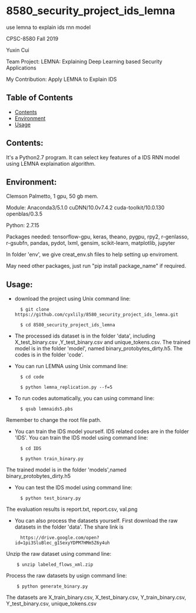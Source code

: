 # 8580_security_project_ids_lemna
use lemna to explain ids rnn model


  
CPSC-8580 Fall 2019 

Yuxin Cui

Team Project: LEMNA: Explaining Deep Learning based Security Applications

My Contribution: Apply LEMNA to Explain IDS

## Table of Contents

- [Contents](#contents)
- [Environment](#environment)
- [Usage](#usage)



## Contents:
It's a Python2.7 program. It can select key features of a IDS RNN model using LEMNA explaination algorithm.


## Environment: 
Clemson Palmetto, 1 gpu, 50 gb mem.

Module: Anaconda3/5.1.0 cuDNN/10.0v7.4.2 cuda-toolkit/10.0.130 openblas/0.3.5

Python: 2.7.15

Packages needed: tensorflow-gpu, keras, theano, pygpu, rpy2, r-genlasso, r-gsubfn, pandas, pydot, lxml, gensim, scikit-learn, matplotlib, jupyter

In folder 'env', we give creat_env.sh files to help setting up enviroment. 
    
May need other packages, just run "pip install package_name" if required.



## Usage:
* download the project using Unix command line:
       
        $ git clone https://github.com/cyxlily/8580_security_project_ids_lemna.git
       
        $ cd 8580_security_project_ids_lemna


* The processed ids dataset is in the folder 'data', including X_test_binary.csv ,Y_test_binary.csv and unique_tokens.csv. The trained model is in the folder 'model',  named binary_protobytes_dirty.h5. The codes is in the folder 'code'.


* You can run LEMNA using Unix command line:
       
        $ cd code
        
        $ python lemna_replication.py --f=5


* To run codes automatically, you can using command line:
    
        $ qsub lemnaids5.pbs
        
Remember to change the root file path.


* You can train the IDS model yourself. IDS related codes are in the folder 'IDS'. You can train the IDS model using command line:
        
        $ cd IDS
        
        $ python train_binary.py

The trained model is in the folder 'models',named binary_protobytes_dirty.h5


* You can test the IDS model using command line:
        
        $ python test_binary.py
       
The evaluation results is report.txt, report.csv, val.png


* You can also process the datasets yourself. First download the raw datasets in the folder 'data'. The share link is 
    
        https://drive.google.com/open?id=1pi3SluBlec_g1SexyYDPM7HMm5Z6y4uh
    
Unzip the raw dataset using command line:
        
        $ unzip labeled_flows_xml.zip
        
Process the raw datasets by usign command line:
       
        $ python generate_binary.py
        
The datasets are X_train_binary.csv, X_test_binary.csv, Y_train_binary.csv, Y_test_binary.csv, unique_tokens.csv

